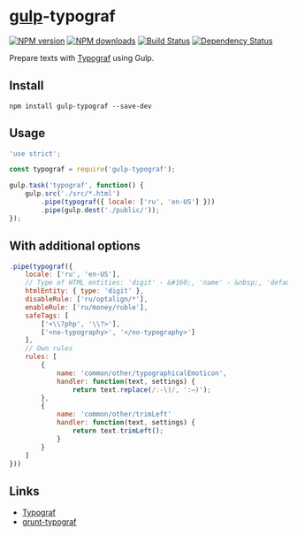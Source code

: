 [gulp](http://gulpjs.com)-typograf
==================================
[![NPM version](https://img.shields.io/npm/v/gulp-typograf.svg)](https://www.npmjs.com/package/gulp-typograf)
[![NPM downloads](https://img.shields.io/npm/dm/gulp-typograf.svg)](https://www.npmjs.com/package/gulp-typograf)
[![Build Status](https://img.shields.io/travis/typograf/gulp-typograf.svg)](https://travis-ci.org/typograf/gulp-typograf)
[![Dependency Status](https://img.shields.io/david/typograf/gulp-typograf.svg)](https://david-dm.org/typograf/gulp-typograf) 

Prepare texts with [Typograf](https://github.com/typograf/typograf) using Gulp.

## Install

```
npm install gulp-typograf --save-dev
```

## Usage
```js
'use strict';

const typograf = require('gulp-typograf');

gulp.task('typograf', function() {
    gulp.src('./src/*.html')
        .pipe(typograf({ locale: ['ru', 'en-US'] }))
        .pipe(gulp.dest('./public/'));
});

```

## With additional options
```js
.pipe(typograf({
    locale: ['ru', 'en-US'],
    // Type of HTML entities: 'digit' - &#160;, 'name' - &nbsp;, 'default' - UTF-8
    htmlEntity: { type: 'digit' },
    disableRule: ['ru/optalign/*'],
    enableRule: ['ru/money/ruble'],
    safeTags: [
        ['<\\?php', '\\?>'],
        ['<no-typography>', '</no-typography>']
    ],
    // Own rules
    rules: [
        {
            name: 'common/other/typographicalEmoticon',
            handler: function(text, settings) {
                return text.replace(/:-\)/, ':—)');
        },
        {
            name: 'common/other/trimLeft'
            handler: function(text, settings) {
                return text.trimLeft();
            }
        }
    ]
}))
```

## Links
- [Typograf](https://github.com/typograf/typograf)
- [grunt-typograf](https://github.com/typograf/grunt-typograf)
